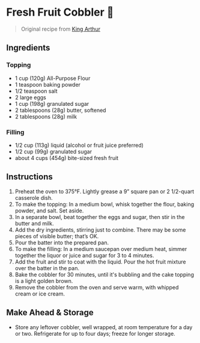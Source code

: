 # Fresh Fruit Cobbler 🍓

[0]: https://www.kingarthurbaking.com/recipes/fresh-fruit-cobbler-recipe

> Original recipe from [King Arthur][0]

## Ingredients

### Topping

* 1 cup (120g) All-Purpose Flour
* 1 teaspoon baking powder
* 1/2 teaspoon salt
* 2 large eggs
* 1 cup (198g) granulated sugar
* 2 tablespoons (28g) butter, softened
* 2 tablespoons (28g) milk

### Filling

* 1/2 cup (113g) liquid (alcohol or fruit juice preferred)
* 1/2 cup (99g) granulated sugar
* about 4 cups (454g) bite-sized fresh fruit

## Instructions

1. Preheat the oven to 375°F. Lightly grease a 9” square pan or 2 1/2-quart casserole dish.
1. To make the topping: In a medium bowl, whisk together the flour, baking powder, and salt. Set aside.
1. In a separate bowl, beat together the eggs and sugar, then stir in the butter and milk.
1. Add the dry ingredients, stirring just to combine. There may be some pieces of visible butter; that’s OK.
1. Pour the batter into the prepared pan.
1. To make the filling: In a medium saucepan over medium heat, simmer together the liquor or juice and sugar for 3 to 4 minutes.
1. Add the fruit and stir to coat with the liquid. Pour the hot fruit mixture over the batter in the pan.
1. Bake the cobbler for 30 minutes, until it's bubbling and the cake topping is a light golden brown.
1. Remove the cobbler from the oven and serve warm, with whipped cream or ice cream.

## Make Ahead & Storage

* Store any leftover cobbler, well wrapped, at room temperature for a day or two. Refrigerate for up to four days; freeze for longer storage.
